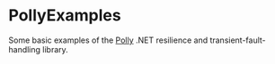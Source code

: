 # PollyExamples
Some basic examples of the [Polly](https://github.com/App-vNext/Polly) .NET resilience and transient-fault-handling library.
